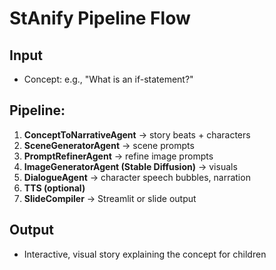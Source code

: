 # StAnify Pipeline Flow

## Input
- Concept: e.g., "What is an if-statement?"

## Pipeline:
1. **ConceptToNarrativeAgent** → story beats + characters
2. **SceneGeneratorAgent** → scene prompts
3. **PromptRefinerAgent** → refine image prompts
4. **ImageGeneratorAgent (Stable Diffusion)** → visuals
5. **DialogueAgent** → character speech bubbles, narration
6. **TTS (optional)**
7. **SlideCompiler** → Streamlit or slide output

## Output
- Interactive, visual story explaining the concept for children
